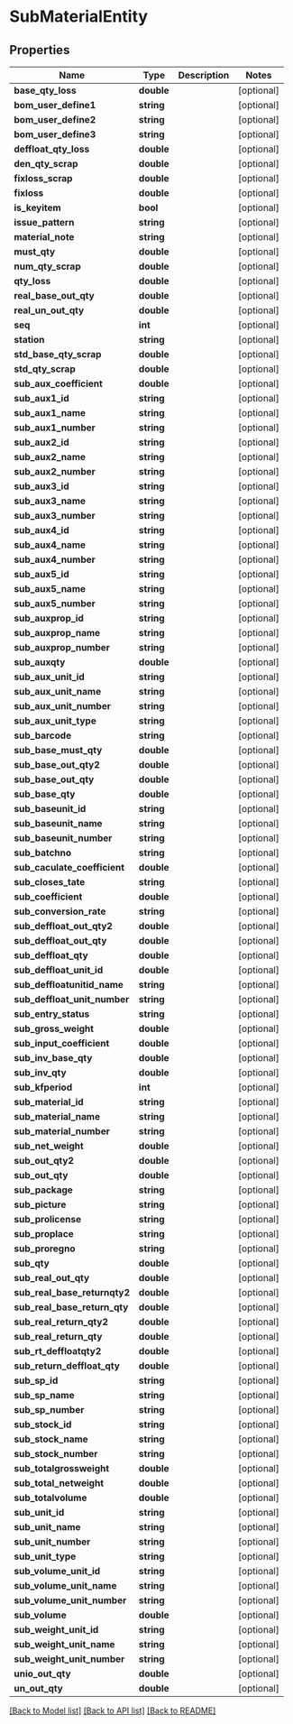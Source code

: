# SubMaterialEntity

## Properties
Name | Type | Description | Notes
------------ | ------------- | ------------- | -------------
**base_qty_loss** | **double** |  | [optional] 
**bom_user_define1** | **string** |  | [optional] 
**bom_user_define2** | **string** |  | [optional] 
**bom_user_define3** | **string** |  | [optional] 
**deffloat_qty_loss** | **double** |  | [optional] 
**den_qty_scrap** | **double** |  | [optional] 
**fixloss_scrap** | **double** |  | [optional] 
**fixloss** | **double** |  | [optional] 
**is_keyitem** | **bool** |  | [optional] 
**issue_pattern** | **string** |  | [optional] 
**material_note** | **string** |  | [optional] 
**must_qty** | **double** |  | [optional] 
**num_qty_scrap** | **double** |  | [optional] 
**qty_loss** | **double** |  | [optional] 
**real_base_out_qty** | **double** |  | [optional] 
**real_un_out_qty** | **double** |  | [optional] 
**seq** | **int** |  | [optional] 
**station** | **string** |  | [optional] 
**std_base_qty_scrap** | **double** |  | [optional] 
**std_qty_scrap** | **double** |  | [optional] 
**sub_aux_coefficient** | **double** |  | [optional] 
**sub_aux1_id** | **string** |  | [optional] 
**sub_aux1_name** | **string** |  | [optional] 
**sub_aux1_number** | **string** |  | [optional] 
**sub_aux2_id** | **string** |  | [optional] 
**sub_aux2_name** | **string** |  | [optional] 
**sub_aux2_number** | **string** |  | [optional] 
**sub_aux3_id** | **string** |  | [optional] 
**sub_aux3_name** | **string** |  | [optional] 
**sub_aux3_number** | **string** |  | [optional] 
**sub_aux4_id** | **string** |  | [optional] 
**sub_aux4_name** | **string** |  | [optional] 
**sub_aux4_number** | **string** |  | [optional] 
**sub_aux5_id** | **string** |  | [optional] 
**sub_aux5_name** | **string** |  | [optional] 
**sub_aux5_number** | **string** |  | [optional] 
**sub_auxprop_id** | **string** |  | [optional] 
**sub_auxprop_name** | **string** |  | [optional] 
**sub_auxprop_number** | **string** |  | [optional] 
**sub_auxqty** | **double** |  | [optional] 
**sub_aux_unit_id** | **string** |  | [optional] 
**sub_aux_unit_name** | **string** |  | [optional] 
**sub_aux_unit_number** | **string** |  | [optional] 
**sub_aux_unit_type** | **string** |  | [optional] 
**sub_barcode** | **string** |  | [optional] 
**sub_base_must_qty** | **double** |  | [optional] 
**sub_base_out_qty2** | **double** |  | [optional] 
**sub_base_out_qty** | **double** |  | [optional] 
**sub_base_qty** | **double** |  | [optional] 
**sub_baseunit_id** | **string** |  | [optional] 
**sub_baseunit_name** | **string** |  | [optional] 
**sub_baseunit_number** | **string** |  | [optional] 
**sub_batchno** | **string** |  | [optional] 
**sub_caculate_coefficient** | **double** |  | [optional] 
**sub_closes_tate** | **string** |  | [optional] 
**sub_coefficient** | **double** |  | [optional] 
**sub_conversion_rate** | **string** |  | [optional] 
**sub_deffloat_out_qty2** | **double** |  | [optional] 
**sub_deffloat_out_qty** | **double** |  | [optional] 
**sub_deffloat_qty** | **double** |  | [optional] 
**sub_deffloat_unit_id** | **double** |  | [optional] 
**sub_deffloatunitid_name** | **string** |  | [optional] 
**sub_deffloat_unit_number** | **string** |  | [optional] 
**sub_entry_status** | **string** |  | [optional] 
**sub_gross_weight** | **double** |  | [optional] 
**sub_input_coefficient** | **double** |  | [optional] 
**sub_inv_base_qty** | **double** |  | [optional] 
**sub_inv_qty** | **double** |  | [optional] 
**sub_kfperiod** | **int** |  | [optional] 
**sub_material_id** | **string** |  | [optional] 
**sub_material_name** | **string** |  | [optional] 
**sub_material_number** | **string** |  | [optional] 
**sub_net_weight** | **double** |  | [optional] 
**sub_out_qty2** | **double** |  | [optional] 
**sub_out_qty** | **double** |  | [optional] 
**sub_package** | **string** |  | [optional] 
**sub_picture** | **string** |  | [optional] 
**sub_prolicense** | **string** |  | [optional] 
**sub_proplace** | **string** |  | [optional] 
**sub_proregno** | **string** |  | [optional] 
**sub_qty** | **double** |  | [optional] 
**sub_real_out_qty** | **double** |  | [optional] 
**sub_real_base_returnqty2** | **double** |  | [optional] 
**sub_real_base_return_qty** | **double** |  | [optional] 
**sub_real_return_qty2** | **double** |  | [optional] 
**sub_real_return_qty** | **double** |  | [optional] 
**sub_rt_deffloatqty2** | **double** |  | [optional] 
**sub_return_deffloat_qty** | **double** |  | [optional] 
**sub_sp_id** | **string** |  | [optional] 
**sub_sp_name** | **string** |  | [optional] 
**sub_sp_number** | **string** |  | [optional] 
**sub_stock_id** | **string** |  | [optional] 
**sub_stock_name** | **string** |  | [optional] 
**sub_stock_number** | **string** |  | [optional] 
**sub_totalgrossweight** | **double** |  | [optional] 
**sub_total_netweight** | **double** |  | [optional] 
**sub_totalvolume** | **double** |  | [optional] 
**sub_unit_id** | **string** |  | [optional] 
**sub_unit_name** | **string** |  | [optional] 
**sub_unit_number** | **string** |  | [optional] 
**sub_unit_type** | **string** |  | [optional] 
**sub_volume_unit_id** | **string** |  | [optional] 
**sub_volume_unit_name** | **string** |  | [optional] 
**sub_volume_unit_number** | **string** |  | [optional] 
**sub_volume** | **double** |  | [optional] 
**sub_weight_unit_id** | **string** |  | [optional] 
**sub_weight_unit_name** | **string** |  | [optional] 
**sub_weight_unit_number** | **string** |  | [optional] 
**unio_out_qty** | **double** |  | [optional] 
**un_out_qty** | **double** |  | [optional] 

[[Back to Model list]](../README.md#documentation-for-models) [[Back to API list]](../README.md#documentation-for-api-endpoints) [[Back to README]](../README.md)


